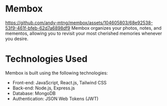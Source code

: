 # Membox
https://github.com/andy-mtng/membox/assets/104605803/68e92538-53f9-461f-bfeb-62d7a6898df9
Membox organizes your photos, notes, and mementos, allowing you to revisit your most cherished memories whenever you desire.

 # Technologies Used 
Membox is built using the following technologies:

* Front-end: JavaScript, React.js, Tailwind CSS
* Back-end: Node.js, Express.js
* Database: MongoDB
* Authentication: JSON Web Tokens (JWT)
